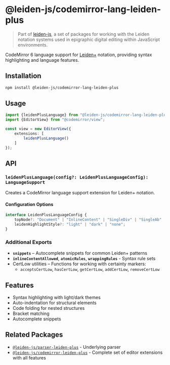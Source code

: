 # @leiden-js/codemirror-lang-leiden-plus

> Part of [leiden-js](https://github.com/cceh/leiden-js), a set of packages for working with the Leiden notation systems
> used in epigraphic digital editing within JavaScript environments.

CodeMirror 6 language support for [Leiden+](https://papyri.info/docs/leiden_plus) notation, providing syntax
highlighting and language features.

## Installation

```bash
npm install @leiden-js/codemirror-lang-leiden-plus
```

## Usage

```typescript
import {leidenPlusLanguage} from "@leiden-js/codemirror-lang-leiden-plus";
import {EditorView} from "@codemirror/view";

const view = new EditorView({
    extensions: [
        leidenPlusLanguage()
    ]
});
```

## API

### `leidenPlusLanguage(config?: LeidenPlusLanguageConfig): LanguageSupport`

Creates a CodeMirror language support extension for Leiden+ notation.

#### Configuration Options

```typescript
interface LeidenPlusLanguageConfig {
    topNode?: "Document" | "InlineContent" | "SingleDiv" | "SingleAb" | "BlockContent";
    leidenHighlightStyle?: "light" | "dark" | "none";
}
```

### Additional Exports

- **`snippets`** – Autocomplete snippets for common Leiden+ patterns
- **`inlineContentAllowed`**, **`atomicRules`**, **`wrappingRules`** - Syntax rule sets
- CertLow utilities – Functions for working with certainty markers:
    - `acceptsCertLow`, `hasCertLow`, `getCertLow`, `addCertLow`, `removeCertLow`

## Features

- Syntax highlighting with light/dark themes
- Auto-indentation for structural elements
- Code folding for nested structures
- Bracket matching
- Autocomplete snippets

## Related Packages

- [`@leiden-js/parser-leiden-plus`](https://github.com/cceh/leiden-js/tree/main/packages/parser-leiden-plus) - Underlying parser
- [`@leiden-js/codemirror-leiden-plus`](https://github.com/cceh/leiden-js/tree/main/packages/codemirror-leiden-plus) - Complete set of editor extensions with all features
